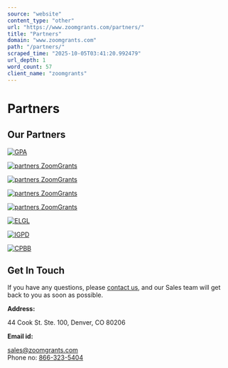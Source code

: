 ```yaml
---
source: "website"
content_type: "other"
url: "https://www.zoomgrants.com/partners/"
title: "Partners"
domain: "www.zoomgrants.com"
path: "/partners/"
scraped_time: "2025-10-05T03:41:20.992479"
url_depth: 1
word_count: 57
client_name: "zoomgrants"
---
```


# Partners

## Our Partners

[![GPA](https://www.zoomgrants.com/wp-content/uploads/2023/05/gpa-300x95-1.png)](https://grantprofessionals.org/)

[![partners ZoomGrants](https://www.zoomgrants.com/wp-content/uploads/2023/05/ngma2-300x90-1.png)](https://www.ngma.org/)

[![partners ZoomGrants](https://www.zoomgrants.com/wp-content/uploads/2023/05/NACCED-logo.png)](https://www.nacced.org/)

[![partners ZoomGrants](https://www.zoomgrants.com/wp-content/uploads/2023/05/peakgrant-400x131-1.png)](https://www.peakgrantmaking.org/)

[![partners ZoomGrants](https://www.zoomgrants.com/wp-content/uploads/2023/05/ncda-horizontal-2-e1647986030853-200x76-1.png)](https://ncdaonline.org/)

[![ELGL](https://www.zoomgrants.com/wp-content/uploads/2023/05/ELGL-logo-400x160-1.jpg)](https://elgl.org/)

[![IGPD](https://www.zoomgrants.com/wp-content/uploads/2023/05/IGPD-2.jpg)](http://www.grantprofessionals.org/igpd)

[![CPBB](https://www.zoomgrants.com/wp-content/uploads/2023/05/cpbblogo-1.png)](http://www.pbbcenter.org/)

## Get In Touch

If you have any questions, please [contact us](https://www.zoomgrants.com/about-us/contact-sales/), and our Sales team will get back to you as soon as possible.

**Address:**

44 Cook St. Ste. 100, Denver, CO 80206

**Email id:**

[sales@zoomgrants.com](mailto:sales@zoomgrants.com)  
Phone no: [866-323-5404](tel:8663235404)